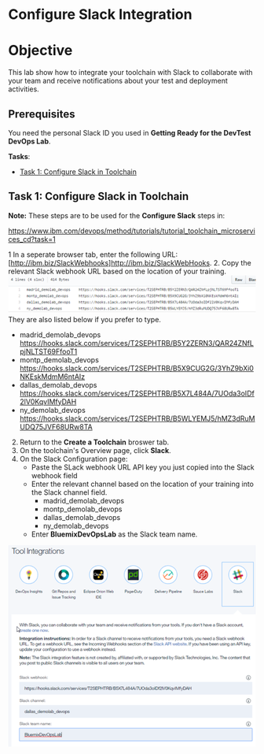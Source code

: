 # Configure Slack Integration

# Objective
This lab show how to integrate your toolchain with Slack to collaborate with your team and receive notifications about your test and deployment activities.

## Prerequisites
You need the personal Slack ID you used in **Getting Ready for the DevTest DevOps Lab**.

**Tasks**:
- [Task 1: Configure Slack in Toolchain](#task-1-configure-slack-in-toolchain)

## Task 1: Configure Slack in Toolchain

**Note:** These steps are to be used for the **Configure Slack** steps in:

https://www.ibm.com/devops/method/tutorials/tutorial_toolchain_microservices_cd?task=1

1 In a seperate browser tab, enter the following URL: [http://ibm.biz/SlackWebhooks]http://ibm.biz/SlackWebHooks.
2. Copy the relevant Slack webhook URL based on the location of your training.
![CreateSlackIntegrationWebhooks](screenshots/CreateSlackIntegrationWebhooks.png)
They are also listed below if you prefer to type.

- madrid_demolab_devops    https://hooks.slack.com/services/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
- montp_demolab_devops     https://hooks.slack.com/services/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
- dallas_demolab_devops    https://hooks.slack.com/services/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
- ny_demolab_devops        https://hooks.slack.com/services/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

2. Return to the **Create a Toolchain** broswer tab.
3. On the toolchain's Overview page, click **Slack**.
3. On the Slack Configuration page:
   - Paste the SLack webhook URL API key you just copied into the Slack webhook field
   - Enter the relevant channel based on the location of your training into the Slack channel field.
     - madrid_demolab_devops
     - montp_demolab_devops
     - dallas_demolab_devops
     - ny_demolab_devops
   - Enter **BluemixDevOpsLab** as the Slack team name.

![CreateSlackIntegration](screenshots/CreateSlackIntegration.png)
